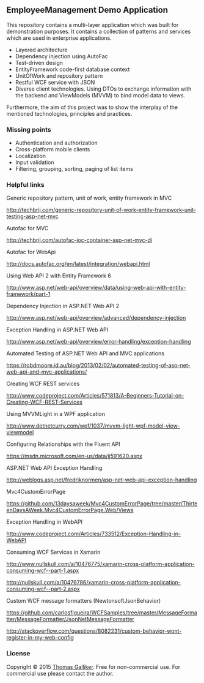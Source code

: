 ## EmployeeManagement Demo Application
This repository contains a multi-layer application which was built for demonstration purposes.
It contains a collection of patterns and services which are used in enterprise applications.
- Layered architecture
- Dependency injection using AutoFac
- Test-driven design
- EntityFramework code-first database context
- UnitOfWork and repository pattern
- Restful WCF service with JSON
- Diverse client technologies. Using DTOs to exchange information with the backend and ViewModels (MVVM) to bind model data to views.

Furthermore, the aim of this project was to show the interplay of the mentioned technologies, principles and practices.

### Missing points
- Authentication and authorization
- Cross-platform mobile clients
- Localization
- Input validation
- Filtering, grouping, sorting, paging of list items

### Helpful links

Generic repository pattern, unit of work, entity framework in MVC

http://techbrij.com/generic-repository-unit-of-work-entity-framework-unit-testing-asp-net-mvc

Autofac for MVC

http://techbrij.com/autofac-ioc-container-asp-net-mvc-di

Autofac for WebApi

http://docs.autofac.org/en/latest/integration/webapi.html

Using Web API 2 with Entity Framework 6

http://www.asp.net/web-api/overview/data/using-web-api-with-entity-framework/part-1

Dependency Injection in ASP.NET Web API 2

http://www.asp.net/web-api/overview/advanced/dependency-injection

Exception Handling in ASP.NET Web API

http://www.asp.net/web-api/overview/error-handling/exception-handling

Automated Testing of ASP.NET Web API and MVC applications

https://robdmoore.id.au/blog/2013/02/02/automated-testing-of-asp-net-web-api-and-mvc-applications/

Creating WCF REST services

http://www.codeproject.com/Articles/571813/A-Beginners-Tutorial-on-Creating-WCF-REST-Services

Using MVVMLight in a WPF application

http://www.dotnetcurry.com/wpf/1037/mvvm-light-wpf-model-view-viewmodel

Configuring Relationships with the Fluent API

https://msdn.microsoft.com/en-us/data/jj591620.aspx

ASP.NET Web API Exception Handling

http://weblogs.asp.net/fredriknormen/asp-net-web-api-exception-handling

Mvc4CustomErrorPage 

https://github.com/13daysaweek/Mvc4CustomErrorPage/tree/master/ThirteenDaysAWeek.Mvc4CustomErrorPage.Web/Views

Exception Handling in WebAPI

http://www.codeproject.com/Articles/733512/Exception-Handling-in-WebAPI

Consuming WCF Services in Xamarin

http://www.nullskull.com/a/10476775/xamarin-cross-platform-application-consuming-wcf--part-1.aspx

http://nullskull.com/a/10476786/xamarin-cross-platform-application-consuming-wcf--part-2.aspx

Custom WCF message formatters (NewtonsoftJsonBehavior) 

https://github.com/carlosfigueira/WCFSamples/tree/master/MessageFormatter/MessageFormatter/JsonNetMessageFormatter

http://stackoverflow.com/questions/8082231/custom-behavior-wont-register-in-my-web-config

### License 
Copyright &copy; 2015 [Thomas Galliker](https://ch.linkedin.com/in/thomasgalliker). Free for non-commercial use. For commercial use please contact the author. 
